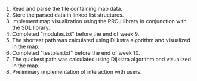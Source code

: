 1. Read and parse the file containing map data.
2. Store the parsed data in linked list structures.
3. Implement map visualization using the PROJ library in conjunction with the SDL library.
4. Completed "modules.txt" before the end of week 9.
5. The shortest path was calculated using Dijkstra algorithm and visualized in the map.
6. Completed "testplan.txt" before the end of week 10.
7. The quickest path was calculated using Dijkstra algorithm and visualized in the map.
8. Preliminary implementation of interaction with users.